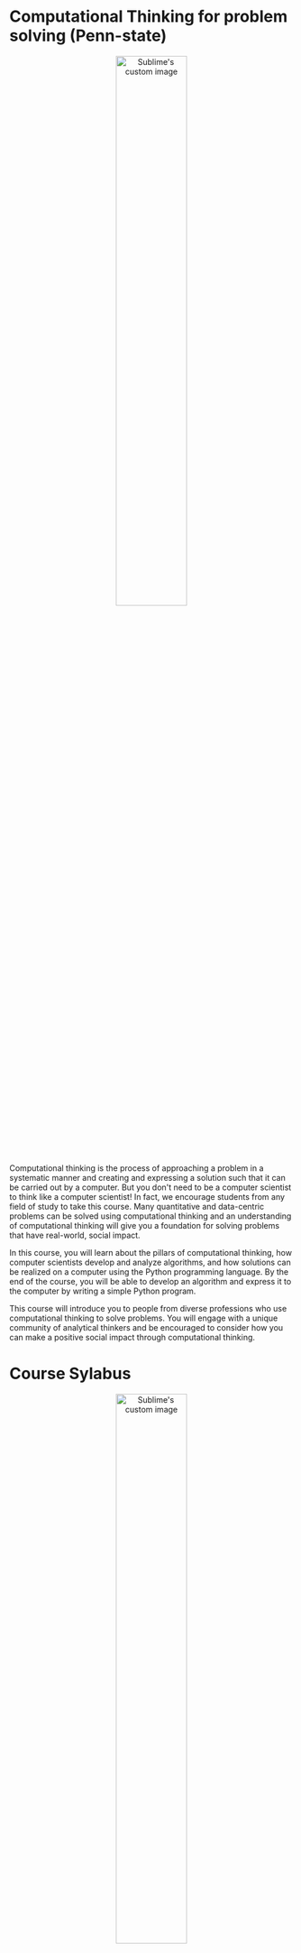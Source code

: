 # Computational Thinking for problem solving (Penn-state)


<p align="center">
  <img src="https://github.com/Vinicius-O-Ferraz/computational-thinking-for-ploblem-solving-Universisty-of-Pensilvania/assets/146992032/0e807585-278f-4ac8-9707-05fcd9b58f21" width="50%" height="auto" alt="Sublime's custom image"/>
</p>

Computational thinking is the process of approaching a problem in a systematic manner and creating and expressing a solution such that it can be carried out by a computer.  But you don't need to be a computer scientist to think like a computer scientist!  In fact, we encourage students from any field of study to take this course.  Many quantitative and data-centric problems can be solved using computational thinking and an understanding of computational thinking will give you a foundation for solving problems that have real-world, social impact.   

In this course, you will learn about the pillars of computational thinking, how computer scientists develop and analyze algorithms, and how solutions can be realized on a computer using the Python programming language.  By the end of the course, you will be able to develop an algorithm and express it to the computer by writing a simple Python program. 

This course will introduce you to people from diverse professions who use computational thinking to solve problems. You will engage with a unique community of analytical thinkers and be encouraged to consider how you can make a positive social impact through computational thinking.

# Course Sylabus


<p align="center">
  <img src="https://github.com/Vinicius-O-Ferraz/computational-thinking-for-ploblem-solving-Universisty-of-Pensilvania/assets/146992032/d90d0dcf-339a-4b42-88d3-783d34c7fd43" width="50%" height="auto" alt="Sublime's custom image"/>
</p>

## Module 1

Computational thinking is an approach to solving problems using concepts and ideas from computer science, and expressing solutions to those problems so that they can be run on a computer. As computing becomes more and more prevalent in all aspects of modern society -- not just in software development and engineering, but in business, the humanities, and even everyday life -- understanding how to use computational thinking to solve real-world problems is a key skill in the 21st century. Computational thinking is built on four pillars: decomposition, pattern recognition, data representation and abstraction, and algorithms. This module introduces you to the four pillars of computational thinking and shows how they can be applied as part of the problem solving process.

## Module 2

When we use computational thinking to solve a problem, what we’re really doing is developing an algorithm: a step-by-step series of instructions. Whether it’s a small task like scheduling meetings, or a large task like mapping the planet, the ability to develop and describe algorithms is crucial to the problem-solving process based on computational thinking. This module will introduce you to some common algorithms, as well as some general approaches to developing algorithms yourself. These approaches will be useful when you're looking not just for any answer to a problem, but the best answer. After completing this module, you will be able to evaluate an algorithm and analyze how its performance is affected by the size of the input so that you can choose the best algorithm for the problem you’re trying to solve.

## Module 3

Computational thinking is a problem-solving process in which the last step is expressing the solution so that it can be executed on a computer. However, before we are able to write a program to implement an algorithm, we must understand what the computer is capable of doing -- in particular, how it executes instructions and how it uses data. This module describes the inner workings of a modern computer and its fundamental operations. Then it introduces you to a way of expressing algorithms known as pseudocode, which will help you implement your solution using a programming language.

## Module 4

Writing a program is the last step of the computational thinking process. It’s the act of expressing an algorithm using a syntax that the computer can understand. This module introduces you to the Python programming language and its core features. Even if you have never written a program before -- or never even considered it -- after completing this module, you will be able to write simple Python programs that allow you to express your algorithms to a computer as part of a problem-solving process based on computational thinking.



